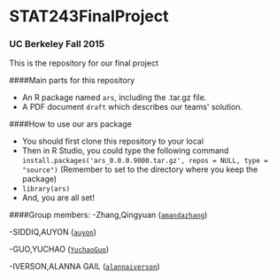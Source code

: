 # STAT243FinalProject
### UC Berkeley Fall 2015
This is the repository for our final project

####Main parts for this repository
- An R package named `ars`, including the .tar.gz file.
- A PDF document `draft` which describes our teams' solution.

####How to use our ars package
- You should first clone this repository to your local
- Then in R Studio, you could type the following command `install.packages('ars_0.0.0.9000.tar.gz', repos = NULL, type = "source")` (Remember to set to the directory where you keep the package)
- `library(ars)`
- And, you are all set!

####Group members:
-Zhang,Qingyuan ([`amandazhang`](https://github.com/amandazhang))

-SIDDIQ,AUYON ([`auyon`](https://github.com/auyon))

-GUO,YUCHAO  ([`YuchaoGuo`](https://github.com/YuchaoGuo))

-IVERSON,ALANNA GAIL ([`alannaiverson`](https://github.com/alannaiverson))

